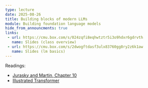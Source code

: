 ```yaml
---
type: lecture
date: 2025-08-26
title: Building blocks of modern LLMs
module: Building foundation language models
hide_from_announcments: true
links: 
 - url: https://cmu.box.com/s/024zqfi8eqhwtztr5i3o9hdxr6gdrvth
   name: Slides (class overview)
 - url: https://cmu.box.com/s/2dwogftdasf3ulx83760gg8ry2z6k1aw
   name: Slides (lm basics)
---
```

Readings:
 - [Jurasky and Martin, Chapter 10](https://web.stanford.edu/~jurafsky/slp3/10.pdf)
 - [Illustrated Transformer](http://jalammar.github.io/illustrated-transformer/)